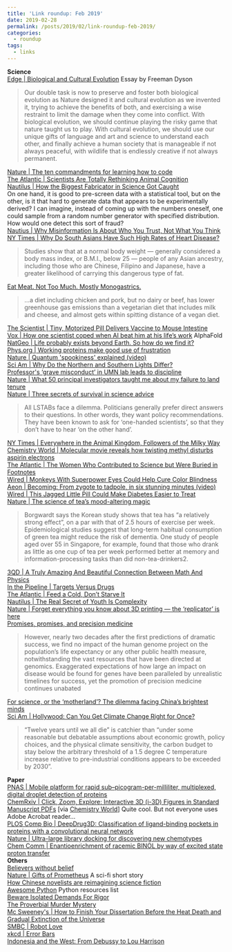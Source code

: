 ```yaml
---
title: 'Link roundup: Feb 2019'
date: 2019-02-28
permalink: /posts/2019/02/link-roundup-feb-2019/
categories:
  - roundup
tags:
  - links
---
```


**Science**  
[Edge \| Biological and Cultural Evolution](https://www.edge.org/conversation/freeman_dyson-biological-and-cultural-evolution) Essay by Freeman Dyson  
>Our double task is now to preserve and foster both biological evolution as Nature designed it and cultural evolution as we invented it, trying to achieve the benefits of both, and exercising a wise restraint to limit the damage when they come into conflict. With biological evolution, we should continue playing the risky game that nature taught us to play. With cultural evolution, we should use our unique gifts of language and art and science to understand each other, and finally achieve a human society that is manageable if not always peaceful, with wildlife that is endlessly creative if not always permanent.
  
[Nature \| The ten commandments for learning how to code](https://www.nature.com/articles/d41586-019-00653-5)  
[The Atlantic \| Scientists Are Totally Rethinking Animal Cognition](https://www.theatlantic.com/magazine/archive/2019/03/what-the-crow-knows/580726/)  
[Nautilus \| How the Biggest Fabricator in Science Got Caught](http://nautil.us/issue/24/Error/how-the-biggest-fabricator-in-science-got-caught)  
On one hand, it is good to pre-screen data with a statistical tool, but on the other, is it that hard to generate data that appears to be experimentally derived? I can imagine, instead of coming up with the numbers oneself, one could sample from a random number generator with specified distribution. How would one detect this sort of fraud?  
[Nautius \| Why Misinformation Is About Who You Trust, Not What You Think](http://nautil.us/issue/69/patterns/why-misinformation-is-about-who-you-trust-not-what-you-think)  
[NY Times \| Why Do South Asians Have Such High Rates of Heart Disease?](https://www.nytimes.com/2019/02/12/well/live/why-do-south-asians-have-such-high-rates-of-heart-disease.html)  
>Studies show that at a normal body weight — generally considered a body mass index, or B.M.I., below 25 — people of any Asian ancestry, including those who are Chinese, Filipino and Japanese, have a greater likelihood of carrying this dangerous type of fat.
  
[Eat Meat. Not Too Much. Mostly Monogastrics.](https://thebreakthrough.org/issues/food/eat-meat-not-too-much)  
>...a diet including chicken and pork, but no dairy or beef, has lower greenhouse gas emissions than a vegetarian diet that includes milk and cheese, and almost gets within spitting distance of a vegan diet.
  
[The Scientist \| Tiny, Motorized Pill Delivers Vaccine to Mouse Intestine](https://www.the-scientist.com/news-opinion/tiny--motorized-pill-delivers-vaccine-to-mouse-intestine-65482)  
[Vox \| How one scientist coped when AI beat him at his life’s work](https://www.vox.com/future-perfect/2019/2/15/18226493/deepmind-alphafold-artificial-intelligence-protein-folding) AlphaFold    
[NatGeo \| Life probably exists beyond Earth. So how do we find it?](https://www.nationalgeographic.com/magazine/2019/03/extraterrestrial-life-probably-exists-how-do-we-search-for-aliens/)  
[Phys.org \| Working proteins make good use of frustration](https://phys.org/news/2019-02-proteins-good-frustration.html)  
[Nature \| Quantum 'spookiness' explained (video)](https://www.nature.com/articles/d41586-019-00312-9)  
[Sci Am \| Why Do the Northern and Southern Lights Differ?](https://www.scientificamerican.com/article/why-do-the-northern-and-southern-lights-differ/)  
[Professor's ‘grave misconduct’ in UMN lab leads to discipline](https://www.mndaily.com/article/2019/02/n-professors-grave-misconduct-in-umn-lab-leads-to-discipline)  
[Nature \| What 50 principal investigators taught me about my failure to land tenure](https://www.nature.com/articles/d41586-019-00560-9)  
[Nature \| Three secrets of survival in science advice](https://www.nature.com/articles/d41586-019-00518-x)  
>All LSTABs face a dilemma. Politicians generally prefer direct answers to their questions. In other words, they want policy recommendations. They have been known to ask for ‘one-handed scientists’, so that they don’t have to hear ‘on the other hand’. 
  
[NY Times \| Everywhere in the Animal Kingdom, Followers of the Milky Way](https://www.nytimes.com/2019/02/11/science/milk-animals-evolution.html)  
[Chemistry World \| Molecular movie reveals how twisting methyl disturbs aspirin electrons](https://www.chemistryworld.com/news/molecular-movie-reveals-how-twisting-methyl-disturbs-aspirin-electrons/3010106.article)  
[The Atlantic \| The Women Who Contributed to Science but Were Buried in Footnotes](https://www.theatlantic.com/science/archive/2019/02/womens-history-in-science-hidden-footnotes/582472/)  
[Wired \| Monkeys With Superpower Eyes Could Help Cure Color Blindness](https://www.wired.com/story/monkeys-with-superpower-eyes-could-help-cure-color-blindness/)  
[Aeon \| Becoming: From zygote to tadpole, in six stunning minutes (video)](https://youtu.be/7Q9VyHJ1l2Q)  
[Wired \| This Jagged Little Pill Could Make Diabetes Easier to Treat](https://www.wired.com/story/needle-carrying-pill-to-replace-injections-for-diabetes/)    
[Nature \| The science of tea’s mood-altering magic](https://www.nature.com/articles/d41586-019-00398-1)  
>Borgwardt says the Korean study shows that tea has “a relatively strong effect”, on a par with that of 2.5 hours of exercise per week. Epidemiological studies suggest that long-term habitual consumption of green tea might reduce the risk of dementia. One study of people aged over 55 in Singapore, for example, found that those who drank as little as one cup of tea per week performed better at memory and information-processing tasks than did non-tea-drinkers2.
  
[3QD \| A Truly Amazing And Beautiful Connection Between Math And Physics](https://www.3quarksdaily.com/3quarksdaily/2019/02/a-truly-amazing-and-beautiful-connection-between-math-and-physics.html)  
[In the Pipeline \| Targets Versus Drugs](https://blogs.sciencemag.org/pipeline/archives/2019/02/05/targets-versus-drugs)  
[The Atlantic \| Feed a Cold, Don’t Starve It](https://www.theatlantic.com/science/archive/2016/09/glucose-inflammation/498965/)  
[Nautilus \| The Real Secret of Youth Is Complexity](http://nautil.us/issue/68/context/the-real-secret-of-youth-is-complexity-rp)  
[Nature \| Forget everything you know about 3D printing — the ‘replicator’ is here](https://www.nature.com/articles/d41586-018-07798-9)  
[Promises, promises, and precision medicine](https://www.jci.org/articles/view/126119)  
>However, nearly two decades after the first predictions of dramatic success, we find no impact of the human genome project on the population’s life expectancy or any other public health measure, notwithstanding the vast resources that have been directed at genomics. Exaggerated expectations of how large an impact on disease would be found for genes have been paralleled by unrealistic timelines for success, yet the promotion of precision medicine continues unabated
  
[For science, or the ‘motherland’? The dilemma facing China’s brightest minds](https://supchina.com/2019/01/30/for-science-or-the-motherland-chinas-brightest-minds/)  
[Sci Am \| Hollywood: Can You Get Climate Change Right for Once?](https://blogs.scientificamerican.com/hot-planet/hollywood-can-you-get-climate-change-right-for-once/)  
> “Twelve years until we all die” is catchier than “under some reasonable but debatable assumptions about economic growth, policy choices, and the physical climate sensitivity, the carbon budget to stay below the arbitrary threshold of a 1.5 degree C temperature increase relative to pre-industrial conditions appears to be exceeded by 2030”.
  
**Paper**  
[PNAS \| Mobile platform for rapid sub–picogram-per-milliliter, multiplexed, digital droplet detection of proteins](https://www.pnas.org/content/early/2019/02/13/1814110116)  
[ChemRxiv \| Click, Zoom, Explore: Interactive 3D (i-3D) Figures in Standard Manuscript PDFs](https://chemrxiv.org/articles/Click_Zoom_Explore_Interactive_3D_i-3D_Figures_in_Standard_Manuscript_PDFs/7701695/1) [via [Chemistry World](https://www.chemistryworld.com/news/pdfs-dragged-into-digital-age-with-3d-interactive-chemical-structures/3010126.article)] Quite cool. But not everyone uses Adobe Acrobat reader...  
[PLOS Comp Bio \| DeepDrug3D: Classification of ligand-binding pockets in proteins with a convolutional neural network](https://journals.plos.org/ploscompbiol/article?id=10.1371/journal.pcbi.1006718)  
[Nature \| Ultra-large library docking for discovering new chemotypes](https://www.nature.com/articles/s41586-019-0917-9)   
[Chem Comm \| Enantioenrichment of racemic BINOL by way of excited state proton transfer](https://pubs.rsc.org/en/Content/ArticleLanding/2019/CC/C8CC07949H#!divAbstract)  
**Others**  
[Believers without belief](https://www.the-tls.co.uk/articles/public/believers-without-belief-religious-fictionalism/)  
[Nature \| Gifts of Prometheus](https://www.nature.com/articles/d41586-019-00618-8) A sci-fi short story  
[How Chinese novelists are reimagining science fiction](https://www.newstatesman.com/chinese-science-fiction-dystopia-liu-cixin-triology)  
[Awesome Python](https://github.com/vinta/awesome-python) Python resources list  
[Beware Isolated Demands For Rigor](https://slatestarcodex.com/2014/08/14/beware-isolated-demands-for-rigor/)  
[The Proverbial Murder Mystery](https://slatestarcodex.com/2019/02/13/the-proverbial-murder-mystery/)  
[Mc Sweeney's \| How to Finish Your Dissertation Before the Heat Death and Gradual Extinction of the Universe](https://www.mcsweeneys.net/articles/how-to-finish-your-dissertation-before-the-heat-death-and-gradual-extinction-of-the-universe)  
[SMBC \| Robot Love](https://www.smbc-comics.com/comic/robot-love-2)  
[xkcd \| Error Bars](https://xkcd.com/2110/)  
[Indonesia and the West: From Debussy to Lou Harrison](https://theamericanscholar.org/indonesia-and-the-west/#.XFzducYRWV6)  



